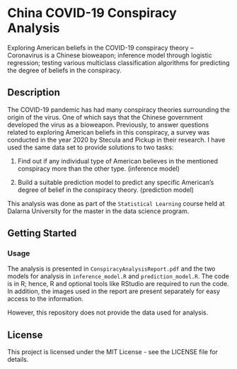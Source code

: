 # China COVID-19 Conspiracy Analysis

Exploring American beliefs in the COVID-19 conspiracy theory – Coronavirus is a Chinese bioweapon; inference model through logistic regression; testing various multiclass classification algorithms for predicting the degree of beliefs in the conspiracy.

## Description

The COVID-19 pandemic has had many conspiracy theories surrounding the origin of the virus. One of which says that the Chinese government developed the virus as a bioweapon. Previously, to answer questions related to exploring American beliefs in this conspiracy, a survey was conducted in the year 2020 by Stecula and Pickup in their research. I have used the same data set to provide solutions to two tasks:

1. Find out if any individual type of American believes in the mentioned conspiracy more than the other type. (inference model)

3. Build a suitable prediction model to predict any specific American’s degree of belief in the conspiracy theory. (prediction model)

This analysis was done as part of the ```Statistical Learning``` course held at Dalarna University for the master in the data science program. 

## Getting Started

### Usage

The analysis is presented in ```ConspiracyAnalysisReport.pdf``` and the two models for analysis in ```inference_model.R``` and ```prediction_model.R```.  The code is in R; hence, R and optional tools like RStudio are required to run the code. In addition, the images used in the report are present separately for easy access to the information.

However, this repository does not provide the data used for analysis.

## License

This project is licensed under the MIT License - see the LICENSE file for details.
